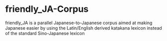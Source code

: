 # friendly_JA-Corpus
friendly_JA is a parallel Japanese-to-Japanese corpus aimed at making Japanese easier by using the Latin/English derived katakana lexicon instead of the standard Sino-Japanese lexicon
